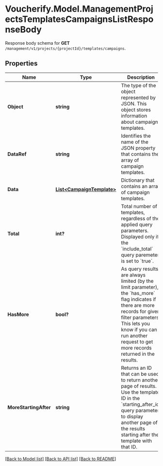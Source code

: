 # Voucherify.Model.ManagementProjectsTemplatesCampaignsListResponseBody
Response body schema for **GET** `/management/v1/projects/{projectId}/templates/campaigns`.

## Properties

Name | Type | Description | Notes
------------ | ------------- | ------------- | -------------
**Object** | **string** | The type of the object represented by JSON. This object stores information about campaign templates. | [optional] [default to ObjectEnum.List]
**DataRef** | **string** | Identifies the name of the JSON property that contains the array of campaign templates. | [optional] [default to DataRefEnum.Data]
**Data** | [**List&lt;CampaignTemplate&gt;**](CampaignTemplate.md) | Dictionary that contains an array of campaign templates. | [optional] 
**Total** | **int?** | Total number of templates, regardless of the applied query parameters. Displayed only if the &#x60;include_total&#x60; query paremeter is set to &#x60;true&#x60;. | [optional] 
**HasMore** | **bool?** | As query results are always limited (by the limit parameter), the &#x60;has_more&#x60; flag indicates if there are more records for given filter parameters. This lets you know if you can run another request to get more records returned in the results. | [optional] 
**MoreStartingAfter** | **string** | Returns an ID that can be used to return another page of results. Use the template ID in the &#x60;starting_after_id&#x60; query parameter to display another page of the results starting after the template with that ID. | [optional] 

[[Back to Model list]](../README.md#documentation-for-models) [[Back to API list]](../README.md#documentation-for-api-endpoints) [[Back to README]](../README.md)


